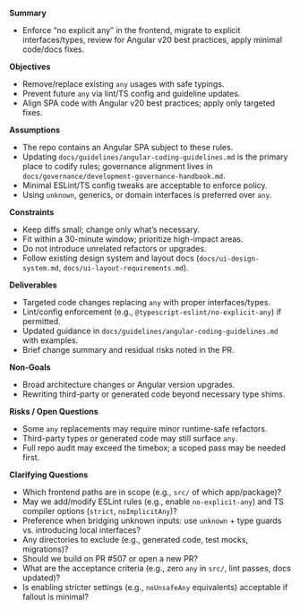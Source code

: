 **Summary**
- Enforce “no explicit any” in the frontend, migrate to explicit interfaces/types, review for Angular v20 best practices, apply minimal code/docs fixes.

**Objectives**
- Remove/replace existing `any` usages with safe typings.
- Prevent future `any` via lint/TS config and guideline updates.
- Align SPA code with Angular v20 best practices; apply only targeted fixes.

**Assumptions**
- The repo contains an Angular SPA subject to these rules.
- Updating `docs/guidelines/angular-coding-guidelines.md` is the primary place to codify rules; governance alignment lives in `docs/governance/development-governance-handbook.md`.
- Minimal ESLint/TS config tweaks are acceptable to enforce policy.
- Using `unknown`, generics, or domain interfaces is preferred over `any`.

**Constraints**
- Keep diffs small; change only what’s necessary.
- Fit within a 30-minute window; prioritize high-impact areas.
- Do not introduce unrelated refactors or upgrades.
- Follow existing design system and layout docs (`docs/ui-design-system.md`, `docs/ui-layout-requirements.md`).

**Deliverables**
- Targeted code changes replacing `any` with proper interfaces/types.
- Lint/config enforcement (e.g., `@typescript-eslint/no-explicit-any`) if permitted.
- Updated guidance in `docs/guidelines/angular-coding-guidelines.md` with examples.
- Brief change summary and residual risks noted in the PR.

**Non-Goals**
- Broad architecture changes or Angular version upgrades.
- Rewriting third-party or generated code beyond necessary type shims.

**Risks / Open Questions**
- Some `any` replacements may require minor runtime-safe refactors.
- Third-party types or generated code may still surface `any`.
- Full repo audit may exceed the timebox; a scoped pass may be needed first.

**Clarifying Questions**
- Which frontend paths are in scope (e.g., `src/` of which app/package)?
- May we add/modify ESLint rules (e.g., enable `no-explicit-any`) and TS compiler options (`strict`, `noImplicitAny`)?
- Preference when bridging unknown inputs: use `unknown` + type guards vs. introducing local interfaces?
- Any directories to exclude (e.g., generated code, test mocks, migrations)?
- Should we build on PR #507 or open a new PR?
- What are the acceptance criteria (e.g., zero `any` in `src/`, lint passes, docs updated)?
- Is enabling stricter settings (e.g., `noUnsafeAny` equivalents) acceptable if fallout is minimal?